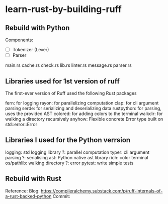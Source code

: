 # learn-rust-by-building-ruff

## Rebuild with Python
Components:
- [ ] Tokenizer (Lexer)
- [ ] Parser

main.rs
cache.rs
check.rs
lib.rs
linter.rs
message.rs
parser.rs

## Libraries used for 1st version of ruff
The first-ever version of Ruff used the following Rust packages

fern: for logging
rayon: for parallelizing computation
clap: for cli argument parsing
serde: for serializing and deserializing data
rustpython: for parsing, uses the provided AST
colored: for adding colors to the terminal
walkdir: for walking a directory recursively
anyhow: Flexible concrete Error type built on std::error::Error

## Libraries I used for the Python verrsion
logging: std logging library
?: parallel computation
typer: cli argument parsing
?: serialising
ast: Python native ast library
rich: color terminal
os/pathlib: walking directory
?: error
pytest: write simple tests

## Rebuild with Rust

Reference:
Blog: https://compileralchemy.substack.com/p/ruff-internals-of-a-rust-backed-python
Commit:

